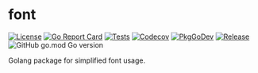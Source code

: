 # font

[![License](https://img.shields.io/github/license/gonvenience/font.svg)](https://github.com/gonvenience/font/blob/main/LICENSE)
[![Go Report Card](https://goreportcard.com/badge/github.com/gonvenience/font)](https://goreportcard.com/report/github.com/gonvenience/font)
[![Tests](https://github.com/gonvenience/font/workflows/Tests/badge.svg)](https://github.com/gonvenience/font/actions?query=workflow%3A%22Tests%22)
[![Codecov](https://img.shields.io/codecov/c/github/gonvenience/font/main.svg)](https://codecov.io/gh/gonvenience/font)
[![PkgGoDev](https://pkg.go.dev/badge/github.com/gonvenience/font)](https://pkg.go.dev/github.com/gonvenience/font)
[![Release](https://img.shields.io/github/release/gonvenience/font.svg)](https://github.com/gonvenience/font/releases/latest) ![GitHub go.mod Go version](https://img.shields.io/github/go-mod/go-version/gonvenience/font)


Golang package for simplified font usage.
